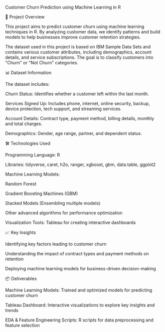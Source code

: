 Customer Churn Prediction using Machine Learning in R

📌 Project Overview

This project aims to predict customer churn using machine learning techniques in R. By analyzing customer data, we identify patterns and build models to help businesses improve customer retention strategies.

The dataset used in this project is based on IBM Sample Data Sets and contains various customer attributes, including demographics, account details, and service subscriptions. The goal is to classify customers into "Churn" or "Not Churn" categories.

📊 Dataset Information

The dataset includes:

Churn Status: Identifies whether a customer left within the last month.

Services Signed Up: Includes phone, internet, online security, backup, device protection, tech support, and streaming services.

Account Details: Contract type, payment method, billing details, monthly and total charges.

Demographics: Gender, age range, partner, and dependent status.

🛠️ Technologies Used

Programming Language: R

Libraries: tidyverse, caret, h2o, ranger, xgboost, gbm, data.table, ggplot2

Machine Learning Models:

Random Forest

Gradient Boosting Machines (GBM)

Stacked Models (Ensembling multiple models)

Other advanced algorithms for performance optimization

Visualization Tools: Tableau for creating interactive dashboards

📈 Key Insights

Identifying key factors leading to customer churn

Understanding the impact of contract types and payment methods on retention

Deploying machine learning models for business-driven decision-making

📦 Deliverables

Machine Learning Models: Trained and optimized models for predicting customer churn

Tableau Dashboard: Interactive visualizations to explore key insights and trends

EDA & Feature Engineering Scripts: R scripts for data preprocessing and feature selection
